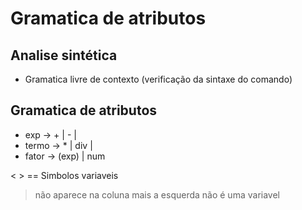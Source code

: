 # Gramatica de atributos
## Analise sintética
- Gramatica livre de contexto (verificação da sintaxe do comando)

## Gramatica de atributos
- exp -> <exp> + <termo> | <exp> - <termo> | <termo>
- termo -> <termo> * <fator> | <termo> div <fator> | <fator>
- fator -> (exp) | num

< > == Simbolos variaveis

> não aparece na coluna mais a esquerda não é uma variavel
